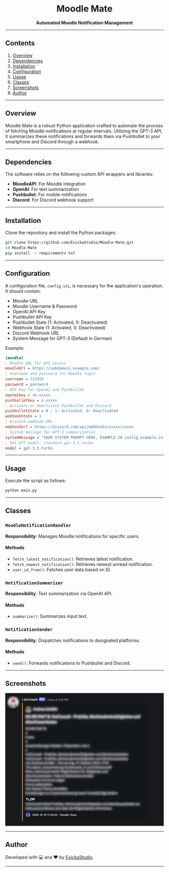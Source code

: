 <h1 align="center">Moodle Mate</h1>
<p align="center">
    <strong>Automated Moodle Notification Management</strong>
</p>

---

## Contents
1. [Overview](#overview)
2. [Dependencies](#dependencies)
3. [Installation](#installation)
4. [Configuration](#configuration)
5. [Usage](#usage)
6. [Classes](#classes)
7. [Screenshots](#screenshots)
8. [Author](#author)

---

## <div id="overview">Overview</div>

Moodle Mate is a robust Python application crafted to automate the process of fetching Moodle notifications at regular intervals. Utilizing the GPT-3 API, it summarizes these notifications and forwards them via Pushbullet to your smartphone and Discord through a webhook.

---

## <div id="dependencies">Dependencies</div>

The software relies on the following custom API wrappers and libraries:

- **MoodleAPI**: For Moodle integration
- **OpenAI**: For text summarization
- **Pushbullet**: For mobile notifications
- **Discord**: For Discord webhook support

---

## <div id="installation">Installation</div>

Clone the repository and install the Python packages:

```bash
git clone https://github.com/EvickaStudio/Moodle-Mate.git
cd Moodle-Mate
pip install -r requirements.txt
```

---

## <div id="configuration">Configuration</div>

A configuration file, `config.ini`, is necessary for the application's operation. It should contain:

- Moodle URL
- Moodle Username & Password
- OpenAI API Key
- Pushbullet API Key
- Pushbullet State (1: Activated, 0: Deactivated)
- Webhook State (1: Activated, 0: Deactivated)
- Discord Webhook URL
- System Message for GPT-3 (Default in German)

Example:

```ini
[moodle]
; Moodle URL for API access
moodleUrl = https://subdomain.example.com/
; Username and password for Moodle login
username = 123456
password = password
; API key for OpenAI and Pushbullet
openaikey = sk-xxxxx
pushbulletkey = o.xxxxx
; Activate or deactivate Pushbullet and Discord
pushbulletState = 0 ; 1: Activated, 0: Deactivated
webhookState = 1
; Discord webhook URL
webhookUrl = https://discord.com/api/webhooks/xxxxx/xxxxx
; System message for GPT-3 summarization
systemMessage = "YOUR SYSTEM PROMPT HERE, EXAMPLE IN config_example.ini"
; Set GPT model, standard gpt-3.5-turbo
model = gpt-3.5-turbo
```

---

## <div id="usage">Usage</div>

Execute the script as follows:

```bash
python main.py
```

---

## <div id="classes">Classes</div>

### `MoodleNotificationHandler`

**Responsibility**: Manages Moodle notifications for specific users.

#### Methods

- `fetch_latest_notification()`: Retrieves latest notification.
- `fetch_newest_notification()`: Retrieves newest unread notification.
- `user_id_from()`: Fetches user data based on ID.

### `NotificationSummarizer`

**Responsibility**: Text summarization via OpenAI API.

#### Methods

- `summarize()`: Summarizes input text.

### `NotificationSender`

**Responsibility**: Dispatches notifications to designated platforms.

#### Methods

- `send()`: Forwards notifications to Pushbullet and Discord.

---

## <div id="screenshots">Screenshots</div>

<img src="images/discord.jpg" alt="Discord Screenshot" width="600"/>

---

## <div id="author">Author</div>

Developed with 💻 and ❤️ by [EvickaStudio](https://github.com/EvickaStudio).

---